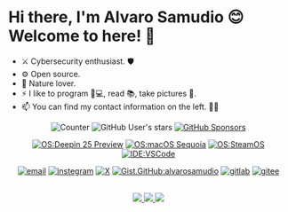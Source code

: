 # Hi there, I'm Alvaro Samudio :blush: Welcome to here! :wave:
<!--
**alvarosamudio/alvarosamudio** is a ✨ _special_ ✨ repository because its `README.md` (this file) appears on your GitHub profile.
-->
- ⚔️ Cybersecurity enthusiast. 🛡️
- ⚙️ Open source.
- 🌱 Nature lover.
- ⚡ I like to program 👨💻, read 📚, take pictures 📸.
- 📫 You can find my contact information on the left.
🏴‍☠️
<div align="center">
  
  ![Counter](https://komarev.com/ghpvc/?username=alvarosamudio&color=blue)
  ![GitHub User's stars](https://img.shields.io/github/stars/alvarosamudio?affiliations=OWNER%2CCOLLABORATOR&label=GH%20stars)
  [![GitHub Sponsors](https://img.shields.io/github/sponsors/alvarosamudio?label=GH%20sponsors&style=flat)](https://github.com/sponsors/alvarosamudio)

[![OS:Deepin 25 Preview](https://img.shields.io/badge/Deepin-25%20Preview-blue?style=flat-square&logo=deepin)](https://deepin.org)
  [![OS:macOS Sequoia](https://img.shields.io/badge/macOS-Sequoia-blue?style=flat-square&logo=apple)](https://www.apple.com/macos/macos-sequoia/)
  [![OS:SteamOS](https://img.shields.io/badge/SteamOS-Deck-blue?style=flat-square&logo=steamdeck)](https://www.steamdeck.com/en/software)
  [![IDE:VSCode](https://img.shields.io/badge/IDE-VSCode-blue?style=flat-square&logo=visualstudiocode)](https://code.visualstudio.com/)

  [![email](https://img.shields.io/badge/Email-alvarosamudio@criptext.com-blue?style=flat-square&logo=Mail.Ru)](mailto:alvarosamudio@criptext.com)
  [![instegram](https://img.shields.io/badge/Instagram-alvarosamudio-blue?style=flat-square&logo=instagram)](https://www.instagram.com/alvarosamudio)
  [![X](https://img.shields.io/badge/X-alvarolsamudio-blue?style=flat-square&logo=x)](https://x.com/alvarolsamudio)
  [![Gist.GitHub:alvarosamudio](https://img.shields.io/badge/Gist-alvarosamudio-blue?style=flat-square&logo=GitHub)](https://gist.github.com/alvarosamudio)
  [![gitlab](https://img.shields.io/badge/gitlab-alvarosamudio-blue?style=flat-square&logo=gitlab)](https://gitlab.com/alvarosamudio)
  [![gitee](https://img.shields.io/badge/gitee-alvarosamudio-blue?style=flat-square&logo=gitee)](https://gitee.com/alvarosamudio)
</div>
<br>
<div align="center">
  <a href="https://github.com/vn7n24fzkq/github-profile-summary-cards">
    <img src="https://github-profile-summary-cards.vercel.app/api/cards/profile-details?username=alvarosamudio&theme=github" />
  </a>
  <a href="https://github.com/vn7n24fzkq/github-profile-summary-cards">
    <img src="https://github-profile-summary-cards.vercel.app/api/cards/stats?username=alvarosamudio&theme=github" />
  </a>
  <a href="https://github.com/vn7n24fzkq/github-profile-summary-cards">
    <img src="https://github-profile-summary-cards.vercel.app/api/cards/repos-per-language?username=alvarosamudio&theme=github" />
  </a>
</div>
